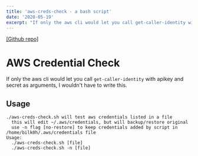 ```yaml
---
title: 'aws-creds-check - a bash script'
date: '2020-05-19'
excerpt: "If only the aws cli would let you call get-caller-identity with apikey and secret as arguments, I wouldn't have to write this."
---
```

[[Github repo]](https://github.com/bilkoh/aws-creds-check)

# AWS Credential Check

If only the aws cli would let you call `get-caller-identity` with apikey and secret as arguments, I wouldn't have to write this.

## Usage
~~~
./aws-creds-check.sh will test aws credentials listed in a file
  this will edit ~/.aws/credentials, but will backup/restore original
  use -n flag [no-restore] to keep credentials added by script in /home/bilk0h/.aws/credentials file
Usage:
  ./aws-creds-check.sh [file]
  ./aws-creds-check.sh -n [file]
  ~~~
  